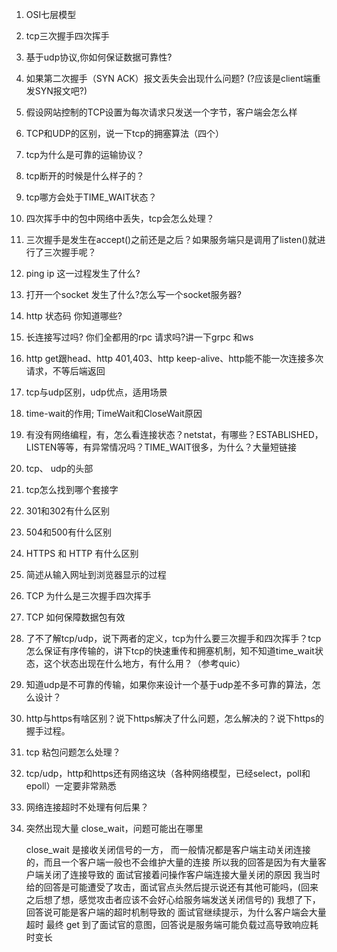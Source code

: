 1. OSI七层模型

2. tcp三次握手四次挥手

3. 基于udp协议,你如何保证数据可靠性?

4. 如果第二次握手（SYN ACK）报文丢失会出现什么问题?
    (?应该是client端重发SYN报文吧?)

5. 假设网站控制的TCP设置为每次请求只发送一个字节，客户端会怎么样

6. TCP和UDP的区别，说一下tcp的拥塞算法（四个）

7. tcp为什么是可靠的运输协议？

8. tcp断开的时候是什么样子的？

9. tcp哪方会处于TIME_WAIT状态？

10. 四次挥手中的包中网络中丢失，tcp会怎么处理？

11. 三次握手是发生在accept()之前还是之后？如果服务端只是调用了listen()就进行了三次握手呢？

12. ping ip 这一过程发生了什么?

13. 打开一个socket 发生了什么?怎么写一个socket服务器?

14. http 状态码 你知道哪些?

15. 长连接写过吗? 你们全都用的rpc 请求吗?讲一下grpc 和ws

16. http get跟head、http 401,403、http keep-alive、http能不能一次连接多次请求，不等后端返回

17. tcp与udp区别，udp优点，适用场景

18. time-wait的作用; TimeWait和CloseWait原因

19. 有没有网络编程，有，怎么看连接状态？netstat，有哪些？ESTABLISHED，LISTEN等等，有异常情况吗？TIME_WAIT很多，为什么？大量短链接


20. tcp、 udp的头部

21. tcp怎么找到哪个套接字

22. 301和302有什么区别

23. 504和500有什么区别

24. HTTPS 和 HTTP 有什么区别

25. 简述从输入网址到浏览器显示的过程

26. TCP 为什么是三次握手四次挥手

27. TCP 如何保障数据包有效

28. 了不了解tcp/udp，说下两者的定义，tcp为什么要三次握手和四次挥手？tcp怎么保证有序传输的，讲下tcp的快速重传和拥塞机制，知不知道time_wait状态，这个状态出现在什么地方，有什么用？（参考quic）

29. 知道udp是不可靠的传输，如果你来设计一个基于udp差不多可靠的算法，怎么设计？

30. http与https有啥区别？说下https解决了什么问题，怎么解决的？说下https的握手过程。

31. tcp 粘包问题怎么处理？

32. tcp/udp，http和https还有网络这块（各种网络模型，已经select，poll和epoll）一定要非常熟悉

33. 网络连接超时不处理有何后果？

34. 突然出现大量 close_wait，问题可能出在哪里

    close_wait 是接收关闭信号的一方， 而一般情况都是客户端主动关闭连接的，而且一个客户端一般也不会维护大量的连接
    所以我的回答是因为有大量客户端关闭了连接导致的
    面试官接着问操作客户端连接大量关闭的原因
    我当时给的回答是可能遭受了攻击，面试官点头然后提示说还有其他可能吗，(回来之后想了想，感觉攻击者应该不会好心给服务端发送关闭信号的)
    我想了下，回答说可能是客户端的超时机制导致的
    面试官继续提示，为什么客户端会大量超时
    最终 get 到了面试官的意图，回答说是服务端可能负载过高导致响应耗时变长


